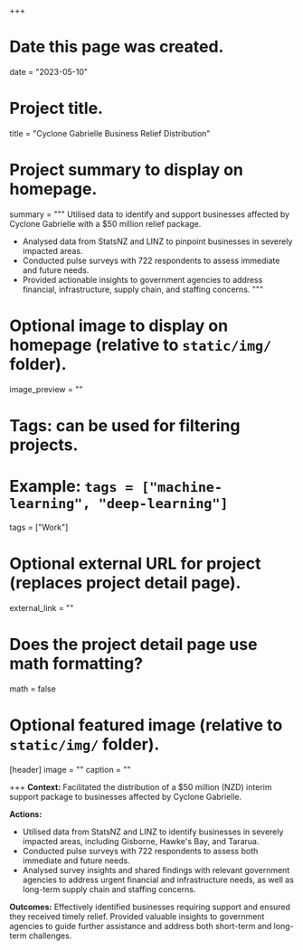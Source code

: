 +++
# Date this page was created.
date = "2023-05-10"

# Project title.
title = "Cyclone Gabrielle Business Relief Distribution"

# Project summary to display on homepage.
summary = """
Utilised data to identify and support businesses affected by Cyclone Gabrielle with a $50 million relief package.

- Analysed data from StatsNZ and LINZ to pinpoint businesses in severely impacted areas.
- Conducted pulse surveys with 722 respondents to assess immediate and future needs.
- Provided actionable insights to government agencies to address financial, infrastructure, supply chain, and staffing concerns.
"""

# Optional image to display on homepage (relative to `static/img/` folder).
image_preview = ""

# Tags: can be used for filtering projects.
# Example: `tags = ["machine-learning", "deep-learning"]`
tags = ["Work"]

# Optional external URL for project (replaces project detail page).
external_link = ""

# Does the project detail page use math formatting?
math = false

# Optional featured image (relative to `static/img/` folder).
[header]
image = ""
caption = ""

+++
**Context:** Facilitated the distribution of a $50 million (NZD) interim support package to businesses affected by Cyclone Gabrielle.

**Actions:** 

- Utilised data from StatsNZ and LINZ to identify businesses in severely impacted areas, including Gisborne, Hawke's Bay, and Tararua.
- Conducted pulse surveys with 722 respondents to assess both immediate and future needs.
- Analysed survey insights and shared findings with relevant government agencies to address urgent financial and infrastructure needs, as well as long-term supply chain and staffing concerns.

**Outcomes:** Effectively identified businesses requiring support and ensured they received timely relief. Provided valuable insights to government agencies to guide further assistance and address both short-term and long-term challenges.

